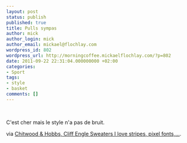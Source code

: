 ```yaml
---
layout: post
status: publish
published: true
title: Pulls sympas
author: mick
author_login: mick
author_email: mickael@flochlay.com
wordpress_id: 802
wordpress_url: http://morningcoffee.mickaelflochlay.com/?p=802
date: 2011-09-22 22:31:04.000000000 +02:00
categories:
- Sport
tags:
- style
- basket
comments: []
---
```

&nbsp;

C'est cher mais le style n'a pas de bruit.

via <a href="http://chitwoodandhobbs.com/post/10448445189/cliff-engle-sweaters">Chitwood &amp; Hobbs, Cliff Engle Sweaters I love stripes, pixel fonts,...</a>.
